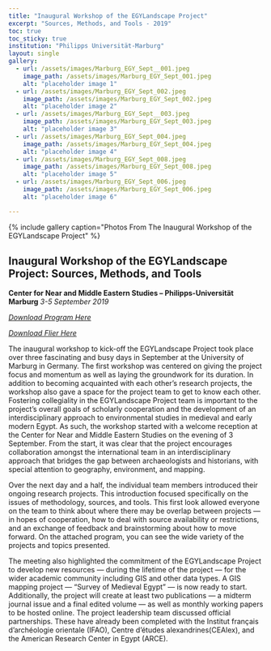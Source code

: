 ```yaml
---
title: "Inaugural Workshop of the EGYLandscape Project"
excerpt: "Sources, Methods, and Tools - 2019"
toc: true
toc_sticky: true
institution: "Philipps Universität-Marburg"
layout: single
gallery:
  - url: /assets/images/Marburg_EGY_Sept__001.jpeg
    image_path: /assets/images/Marburg_EGY_Sept_001.jpeg
    alt: "placeholder image 1"
  - url: /assets/images/Marburg_EGY_Sept_002.jpeg
    image_path: /assets/images/Marburg_EGY_Sept_002.jpeg
    alt: "placeholder image 2"
  - url: /assets/images/Marburg_EGY_Sept__003.jpeg
    image_path: /assets/images/Marburg_EGY_Sept_003.jpeg
    alt: "placeholder image 3"
  - url: /assets/images/Marburg_EGY_Sept_004.jpeg
    image_path: /assets/images/Marburg_EGY_Sept_004.jpeg
    alt: "placeholder image 4"
  - url: /assets/images/Marburg_EGY_Sept_008.jpeg
    image_path: /assets/images/Marburg_EGY_Sept_008.jpeg
    alt: "placeholder image 5"
  - url: /assets/images/Marburg_EGY_Sept_006.jpeg
    image_path: /assets/images/Marburg_EGY_Sept_006.jpeg
    alt: "placeholder image 6"

---
```


{% include gallery caption="Photos From The Inaugural Workshop of the EGYLandscape Project" %}

## Inaugural Workshop of the EGYLandscape Project: Sources, Methods, and Tools
**Center for Near and Middle Eastern Studies – Philipps-Universität Marburg**
*3-5 September 2019*

[*Download Program Here*](https://mhshaaban.github.io/minimal-mistakes/workshops/EGYLandscape_Marburg2019_Workshop_Program.pdf)

[*Download Flier Here*](https://mhshaaban.github.io/minimal-mistakes/workshops/EGYLandscapes_Marburg_Flier.jpg)

The inaugural workshop to kick-off the EGYLandscape Project took place over three fascinating and busy days in September at the University of Marburg in Germany. The first workshop was centered on giving the project focus and momentum as well as laying the groundwork for its duration.  In addition to becoming acquainted with each other’s research projects, the workshop also gave a space for the project team to get to know each other. Fostering collegiality in the EGYLandscape Project team is important to the project’s overall goals of scholarly cooperation and the development of an interdisciplinary approach to environmental studies in medieval and early modern Egypt. As such, the workshop started with a welcome reception at the Center for Near and Middle Eastern Studies on the evening of 3 September. From the start, it was clear that the project encourages collaboration amongst the international team in an interdisciplinary approach that bridges the gap between archaeologists and historians, with special attention to geography, environment, and mapping.

Over the next day and a half, the individual team members introduced their ongoing research projects. This introduction focused specifically on the issues of methodology, sources, and tools. This first look allowed everyone on the team to think about where there may be overlap between projects — in hopes of cooperation, how to deal with source availability or restrictions, and an exchange of feedback and brainstorming about how to move forward. On the attached program, you can see the wide variety of the projects and topics presented.
	
The meeting also highlighted the commitment of the EGYLandscape Project to develop new resources — during the lifetime of the project — for the wider academic community including GIS and other data types. A GIS mapping project — “Survey of Medieval Egypt” — is now ready to start. Additionally, the project will create at least two publications — a midterm journal issue and a final edited volume — as well as monthly working papers to be hosted online. The project leadership team discussed official partnerships. These have already been completed with the Institut français d’archéologie orientale (IFAO), Centre d’études alexandrines(CEAlex), and the American Research Center in Egypt (ARCE).
